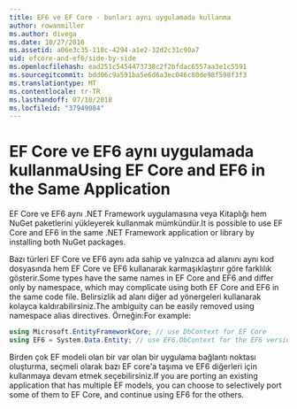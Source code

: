 ```yaml
---
title: EF6 ve EF Core - bunları aynı uygulamada kullanma
author: rowanmiller
ms.author: divega
ms.date: 10/27/2016
ms.assetid: a06e3c35-110c-4294-a1e2-32d2c31c90a7
uid: efcore-and-ef6/side-by-side
ms.openlocfilehash: ead251c5454473738c2f2bfdac6557aa3e1c5591
ms.sourcegitcommit: bdd06c9a591ba5e6d6a3ec046c80de98f598f3f3
ms.translationtype: MT
ms.contentlocale: tr-TR
ms.lasthandoff: 07/10/2018
ms.locfileid: "37949084"
---
```

# <a name="using-ef-core-and-ef6-in-the-same-application"></a><span data-ttu-id="ed638-102">EF Core ve EF6 aynı uygulamada kullanma</span><span class="sxs-lookup"><span data-stu-id="ed638-102">Using EF Core and EF6 in the Same Application</span></span>

<span data-ttu-id="ed638-103">EF Core ve EF6 aynı .NET Framework uygulamasına veya Kitaplığı hem NuGet paketlerini yükleyerek kullanmak mümkündür.</span><span class="sxs-lookup"><span data-stu-id="ed638-103">It is possible to use EF Core and EF6 in the same .NET Framework application or library by installing both NuGet packages.</span></span>

<span data-ttu-id="ed638-104">Bazı türleri EF Core ve EF6 aynı ada sahip ve yalnızca ad alanını aynı kod dosyasında hem EF Core ve EF6 kullanarak karmaşıklaştırır göre farklılık gösterir.</span><span class="sxs-lookup"><span data-stu-id="ed638-104">Some types have the same names in EF Core and EF6 and differ only by namespace, which may complicate using both EF Core and EF6 in the same code file.</span></span> <span data-ttu-id="ed638-105">Belirsizlik ad alanı diğer ad yönergeleri kullanarak kolayca kaldırabilirsiniz.</span><span class="sxs-lookup"><span data-stu-id="ed638-105">The ambiguity can be easily removed using namespace alias directives.</span></span> <span data-ttu-id="ed638-106">Örneğin:</span><span class="sxs-lookup"><span data-stu-id="ed638-106">For example:</span></span>

``` csharp
using Microsoft.EntityFrameworkCore; // use DbContext for EF Core
using EF6 = System.Data.Entity; // use EF6.DbContext for the EF6 version
```

<span data-ttu-id="ed638-107">Birden çok EF modeli olan bir var olan bir uygulama bağlantı noktası oluşturma, seçmeli olarak bazı EF core'a taşıma ve EF6 diğerleri için kullanmaya devam etmek seçebilirsiniz.</span><span class="sxs-lookup"><span data-stu-id="ed638-107">If you are porting an existing application that has multiple EF models, you can choose to selectively port some of them to EF Core, and continue using EF6 for the others.</span></span>
